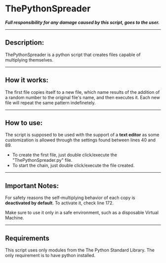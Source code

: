 # ThePythonSpreader

***Full responsibility for any damage caused by this script, goes to the user.***

_________________________________________________________________________________________

## Description:

ThePythonSpreader is a python script that creates files capable of multiplying themselves.
_________________________________________________________________________________________

## How it works:

The first file copies itself to a new file, which name results of the addition of a random number to the original file's name, and then executes it. Each new file will repeat the same pattern indefinetely.
_________________________________________________________________________________________

## How to use:

The script is supposed to be used with the support of a **text editor** as some customization is allowed through the settings found between lines 40 and 89.

* To create the first file, just double click/execute the "ThePythonSpreader.py" file. 
* To start the chain, just double click/execute the file created.
_________________________________________________________________________________________

## Important Notes:

For safety reasons the self-multiplying behavior of each copy is **deactivated by default**. 
To activate it, check line 172.

Make sure to use it only in a safe environment, such as a disposable Virtual Machine.
_________________________________________________________________________________________

## Requirements

This script uses only modules from the The Python Standard Library.
The only requirement is to have python installed.
